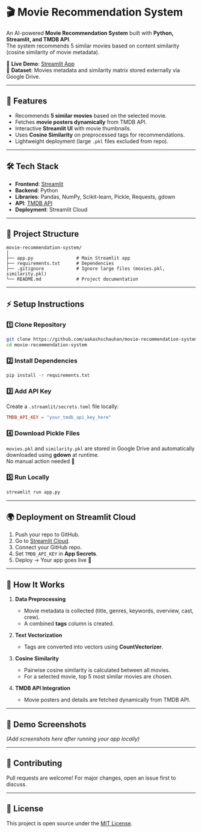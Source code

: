 # 🎬 Movie Recommendation System  

An AI-powered **Movie Recommendation System** built with **Python, Streamlit, and TMDB API**.  
The system recommends 5 similar movies based on content similarity (cosine similarity of movie metadata).  

🔗 **Live Demo**: [Streamlit App](https://share.streamlit.io/aakashschauhan/movie-recommendation-system)  
📂 **Dataset**: Movies metadata and similarity matrix stored externally via Google Drive.  

---

## 🚀 Features  
- Recommends **5 similar movies** based on the selected movie.  
- Fetches **movie posters dynamically** from TMDB API.  
- Interactive **Streamlit UI** with movie thumbnails.  
- Uses **Cosine Similarity** on preprocessed tags for recommendations.  
- Lightweight deployment (large `.pkl` files excluded from repo).  

---

## 🛠️ Tech Stack  
- **Frontend**: [Streamlit](https://streamlit.io)  
- **Backend**: Python  
- **Libraries**: Pandas, NumPy, Scikit-learn, Pickle, Requests, gdown  
- **API**: [TMDB API](https://www.themoviedb.org/documentation/api)  
- **Deployment**: Streamlit Cloud  

---

## 📂 Project Structure  
```
movie-recommendation-system/
│
├── app.py                # Main Streamlit app
├── requirements.txt      # Dependencies
├── .gitignore            # Ignore large files (movies.pkl, similarity.pkl)
└── README.md             # Project documentation
```

---

## ⚡ Setup Instructions  

### 1️⃣ Clone Repository  
```bash
git clone https://github.com/aakashschauhan/movie-recommendation-system.git
cd movie-recommendation-system
```

### 2️⃣ Install Dependencies  
```bash
pip install -r requirements.txt
```

### 3️⃣ Add API Key  
Create a `.streamlit/secrets.toml` file locally:  
```toml
TMDB_API_KEY = "your_tmdb_api_key_here"
```

### 4️⃣ Download Pickle Files  
`movies.pkl` and `similarity.pkl` are stored in Google Drive and automatically downloaded using **gdown** at runtime.  
No manual action needed 🚀  

### 5️⃣ Run Locally  
```bash
streamlit run app.py
```

---

## 🌍 Deployment on Streamlit Cloud  
1. Push your repo to GitHub.  
2. Go to [Streamlit Cloud](https://share.streamlit.io).  
3. Connect your GitHub repo.  
4. Set `TMDB_API_KEY` in **App Secrets**.  
5. Deploy → Your app goes live 🎉  

---

## 🧠 How It Works  

1. **Data Preprocessing**  
   - Movie metadata is collected (title, genres, keywords, overview, cast, crew).  
   - A combined **tags** column is created.  

2. **Text Vectorization**  
   - Tags are converted into vectors using **CountVectorizer**.  

3. **Cosine Similarity**  
   - Pairwise cosine similarity is calculated between all movies.  
   - For a selected movie, top 5 most similar movies are chosen.  

4. **TMDB API Integration**  
   - Movie posters and details are fetched dynamically from TMDB API.  

---

## 📸 Demo Screenshots  
*(Add screenshots here after running your app locally)*  

---

## 🤝 Contributing  
Pull requests are welcome! For major changes, open an issue first to discuss.  

---

## 📜 License  
This project is open source under the [MIT License](LICENSE).  

